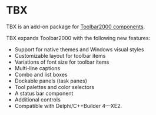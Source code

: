 TBX
===

TBX is an add-on package for [Toolbar2000 components](http://www.jrsoftware.org/tb2k.php).

TBX expands Toolbar2000 with the following new features:

* Support for native themes and Windows visual styles
* Customizable layout for toolbar items
* Variations of font size for toolbar items
* Multi-line captions
* Combo and list boxes
* Dockable panels (task panes)
* Tool palettes and color selectors
* A status bar component
* Additional controls
* Compatible with Delphi/C++Builder 4—XE2.